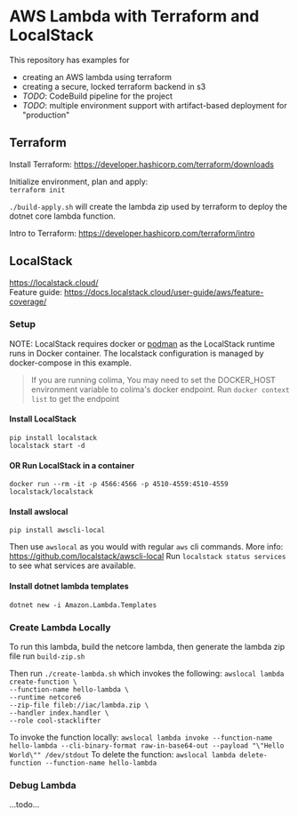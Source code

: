 # AWS Lambda with Terraform and LocalStack

This repository has examples for  

* creating an AWS lambda using terraform
* creating a secure, locked terraform backend in s3
* *TODO*: CodeBuild pipeline for the project
* *TODO*: multiple environment support with artifact-based deployment for "production"

## Terraform

Install Terraform: https://developer.hashicorp.com/terraform/downloads  

Initialize environment, plan and apply:  
`terraform init`  

`./build-apply.sh` will create the lambda zip used by terraform to deploy the dotnet core lambda function.

Intro to Terraform: https://developer.hashicorp.com/terraform/intro

## LocalStack

https://localstack.cloud/  
Feature guide: https://docs.localstack.cloud/user-guide/aws/feature-coverage/

### Setup

NOTE: LocalStack requires docker or [podman](https://docs.localstack.cloud/references/podman/) as the LocalStack runtime runs in Docker container. The localstack configuration is managed by docker-compose in this example.

> If you are running colima, You may need to set the DOCKER_HOST environment variable to colima's docker endpoint. Run `docker context list` to get the endpoint

#### Install LocalStack

`pip install localstack`  
`localstack start -d`  

#### OR Run LocalStack in a container

`docker run --rm -it -p 4566:4566 -p 4510-4559:4510-4559 localstack/localstack`
  
#### Install awslocal  

`pip install awscli-local`

Then use `awslocal` as you would with regular `aws` cli commands.
More info: https://github.com/localstack/awscli-local
Run `localstack status services` to see what services are available.

#### Install dotnet lambda templates

`dotnet new -i Amazon.Lambda.Templates`

### Create Lambda Locally

To run this lambda, build  the netcore lambda, then generate the lambda zip file run `build-zip.sh`  
  
Then run `./create-lambda.sh` which invokes the following:
`awslocal lambda create-function \`  
`--function-name hello-lambda \`  
`--runtime netcore6`   
`--zip-file fileb://iac/lambda.zip \`  
`--handler index.handler \`  
`--role cool-stacklifter`  
  
To invoke the function locally: `awslocal lambda invoke --function-name hello-lambda --cli-binary-format raw-in-base64-out --payload "\"Hello World\"" /dev/stdout`
To delete the function: `awslocal lambda delete-function --function-name hello-lambda`

### Debug Lambda

...todo...
